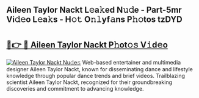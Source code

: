 ## Aileen Taylor Nackt L𝚎a𝚔ed N𝚞𝚍e - Part-5mr Vi𝚍𝚎o L𝚎a𝚔s - H𝚘𝚝 O𝚗𝚕yf𝚊ns P𝚑𝚘tos tzDYD

# <h2><a href="http://kf3ho00.oniu.top/?m=Aileen+Taylor+Nackt">🔗👉 🔴 Aileen Taylor Nackt P𝚑ot𝚘𝚜 V𝚒d𝚎o</a></h2>

[![Aileen Taylor Nackt Nu𝚍e𝚜](https://i.imgur.com/0qMVB7G.gif)](http://kf3ho00.oniu.top/?m=Aileen+Taylor+Nackt)
Web-based entertainer and multimedia designer Aileen Taylor Nackt, known for disseminating dance and lifestyle knowledge through popular dance trends and brief videos. Trailblazing scientist Aileen Taylor Nackt, recognized for their groundbreaking discoveries and commitment to advancing knowledge.  
